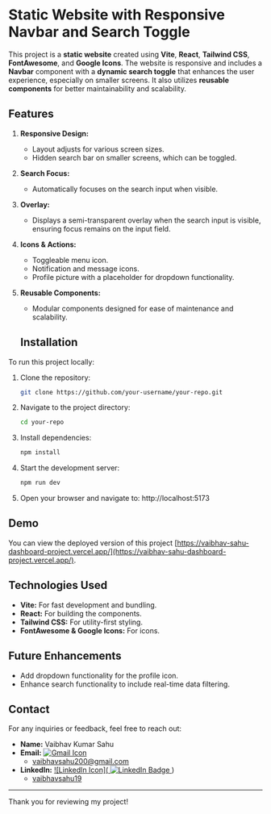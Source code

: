# Static Website with Responsive Navbar and Search Toggle

This project is a **static website** created using **Vite**, **React**, **Tailwind CSS**, **FontAwesome**, and **Google Icons**. The website is responsive and includes a **Navbar** component with a **dynamic search toggle** that enhances the user experience, especially on smaller screens. It also utilizes **reusable components** for better maintainability and scalability.

## Features

1. **Responsive Design:**
   - Layout adjusts for various screen sizes.
   - Hidden search bar on smaller screens, which can be toggled.

2. **Search Focus:**
   - Automatically focuses on the search input when visible.

3. **Overlay:**
   - Displays a semi-transparent overlay when the search input is visible, ensuring focus remains on the input field.

4. **Icons & Actions:**
   - Toggleable menu icon.
   - Notification and message icons.
   - Profile picture with a placeholder for dropdown functionality.

5. **Reusable Components:**
   - Modular components designed for ease of maintenance and scalability.

   ## Installation

To run this project locally:

1. Clone the repository:

   ```bash
   git clone https://github.com/your-username/your-repo.git

2. Navigate to the project directory:

   ```bash
   cd your-repo

3. Install dependencies:

   ```bash
   npm install

4. Start the development server:

   ```bash
   npm run dev

5. Open your browser and navigate to:
   http://localhost:5173



## Demo

You can view the deployed version of this project [https://vaibhav-sahu-dashboard-project.vercel.app/](https://vaibhav-sahu-dashboard-project.vercel.app/).

## Technologies Used

- **Vite:** For fast development and bundling.
- **React:** For building the components.
- **Tailwind CSS:** For utility-first styling.
- **FontAwesome & Google Icons:** For icons.

## Future Enhancements

- Add dropdown functionality for the profile icon.
- Enhance search functionality to include real-time data filtering.

## Contact

For any inquiries or feedback, feel free to reach out:

- **Name:** Vaibhav Kumar Sahu
- **Email:** [![Gmail Icon](https://img.icons8.com/ios/50/000000/gmail.png)](https://mail.google.com/mail/?view=cm&fs=1&to=vaibhavsahu200@gmail.com)
  - [vaibhavsahu200@gmail.com](https://mail.google.com/mail/?view=cm&fs=1&to=vaibhavsahu200@gmail.com)
- **LinkedIn:** [![LinkedIn Icon](<a href="your-linkedin-URL">
    <img src="https://img.shields.io/badge/LinkedIn-blue?style=for-the-badge&logo=linkedin&logoColor=white" alt="LinkedIn Badge"/>
  </a>)](https://www.linkedin.com/in/vaibhavsahu19/)
  - [vaibhavsahu19](https://www.linkedin.com/in/vaibhavsahu19/)

---


Thank you for reviewing my project!
